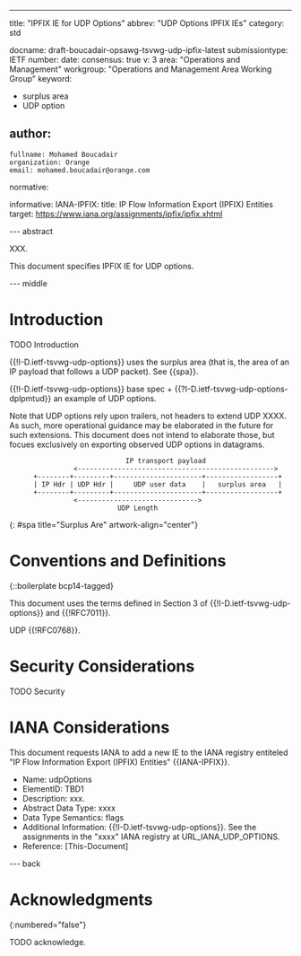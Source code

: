 ---
title: "IPFIX IE for UDP Options"
abbrev: "UDP Options IPFIX IEs"
category: std

docname: draft-boucadair-opsawg-tsvwg-udp-ipfix-latest
submissiontype: IETF
number:
date:
consensus: true
v: 3
area: "Operations and Management"
workgroup: "Operations and Management Area Working Group"
keyword:
 - surplus area
 - UDP option

author:
 -
    fullname: Mohamed Boucadair
    organization: Orange
    email: mohamed.boucadair@orange.com

normative:

informative:
  IANA-IPFIX:
     title: IP Flow Information Export (IPFIX) Entities
     target: https://www.iana.org/assignments/ipfix/ipfix.xhtml

--- abstract

XXX.

This document specifies IPFIX IE for UDP options.


--- middle

# Introduction

TODO Introduction

{{!I-D.ietf-tsvwg-udp-options}} uses the surplus area (that is, the area of an IP payload that follows a UDP packet). See {{spa}}.

{{!I-D.ietf-tsvwg-udp-options}} base spec +  {{?I-D.ietf-tsvwg-udp-options-dplpmtud}} an example of UDP options.

Note that UDP options rely upon trailers, not headers to extend UDP XXXX. As such, more operational guidance may be elaborated in the future for such extensions. This document does not intend to elaborate those, but focues exclusively on exporting observed UDP options in datagrams.

~~~~
                             IP transport payload
                <------------------------------------------------->
      +--------+---------+----------------------+------------------+
      | IP Hdr | UDP Hdr |     UDP user data    |   surplus area   |
      +--------+---------+----------------------+------------------+
                <------------------------------>
                           UDP Length
~~~~
{: #spa title="Surplus Are" artwork-align="center"}



# Conventions and Definitions

{::boilerplate bcp14-tagged}

This document uses the terms defined in Section 3 of {{!I-D.ietf-tsvwg-udp-options}} and {{!RFC7011}}.

UDP {{!RFC0768}}.






# Security Considerations

TODO Security


# IANA Considerations

This document requests IANA to add a new IE to the IANA registry entiteled "IP Flow Information Export (IPFIX) Entities" {{IANA-IPFIX}}.

* Name:  udpOptions
* ElementID:  TBD1
* Description: xxx.
* Abstract Data Type:  xxxx
* Data Type Semantics:  flags
* Additional Information:  {{!I-D.ietf-tsvwg-udp-options}}.  See the assignments in the "xxxx" IANA registry at URL_IANA_UDP_OPTIONS.
* Reference:  [This-Document]


--- back

# Acknowledgments
{:numbered="false"}

TODO acknowledge.
